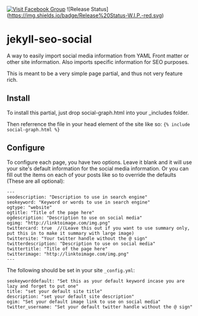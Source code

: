 [![Visit Facebook Group](https://img.shields.io/badge/Facebook-Visit%20Community-blue.svg)](https://www.facebook.com/groups/204308966622383) ![Release Status]
(https://img.shields.io/badge/Release%20Status-W.I.P.-red.svg)

# jekyll-seo-social
A way to easily import social media information from YAML Front matter or other site information. Also imports specific information for SEO purposes.

This is meant to be a very simple page partial, and thus not very feature rich.




## Install
To install this partial, just drop social-graph.html into your _includes folder.

Then referrence the file in your head element of the site like so: `{% include social-graph.html %}`


## Configure
To configure each page, you have two options. Leave it blank and it will use your site's default information for the social media information. Or you can fill out the items on each of your posts like so to override the defaults (These are all optional):

```
---
seodescription: "Description to use in search engine"
seokeyword: "Keyword or words to use in search engine"
ogtype: "website"
ogtitle: "Title of the page here"
ogdescription: "Description to use on social media"
ogimg: "http://linktoimage.com/img.png"
twittercard: true  //(Leave this out if you want to use summary only, put this in to make it summary with large image)
twittersite: "Your twitter handle without the @ sign"
twitterdescription: "Description to use on social media"
twittertitle: "Title of the page here"
twitterimage: "http://linktoimage.com/img.png"
---
```

The following should be set in your site `_config.yml`:

```
seokeyworddefault: "Set this as your default keyword incase you are lazy and forget to put one"
title: "set your default site title"
description: "set your default site description"
ogim: "Set your default image link to use on social media"
twitter_username: "Set your default twitter handle without the @ sign"
```
